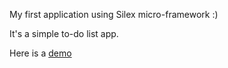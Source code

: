 My first application using Silex micro-framework :)

It's a simple to-do list app.

Here is a [demo](http://irvillnn.bget.ru/web)